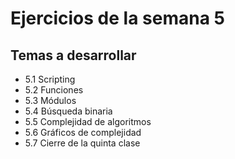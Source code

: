 # Ejercicios de la semana 5

## Temas a desarrollar

- 5.1 Scripting
- 5.2 Funciones
- 5.3 Módulos
- 5.4 Búsqueda binaria
- 5.5 Complejidad de algoritmos
- 5.6 Gráficos de complejidad
- 5.7 Cierre de la quinta clase
